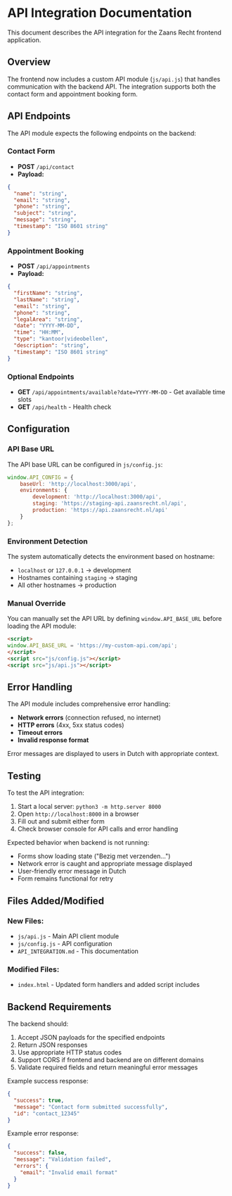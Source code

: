 # API Integration Documentation

This document describes the API integration for the Zaans Recht frontend application.

## Overview

The frontend now includes a custom API module (`js/api.js`) that handles communication with the backend API. The integration supports both the contact form and appointment booking form.

## API Endpoints

The API module expects the following endpoints on the backend:

### Contact Form
- **POST** `/api/contact`
- **Payload:**
```json
{
  "name": "string",
  "email": "string", 
  "phone": "string",
  "subject": "string",
  "message": "string",
  "timestamp": "ISO 8601 string"
}
```

### Appointment Booking
- **POST** `/api/appointments`
- **Payload:**
```json
{
  "firstName": "string",
  "lastName": "string", 
  "email": "string",
  "phone": "string",
  "legalArea": "string",
  "date": "YYYY-MM-DD",
  "time": "HH:MM",
  "type": "kantoor|videobellen",
  "description": "string",
  "timestamp": "ISO 8601 string"
}
```

### Optional Endpoints
- **GET** `/api/appointments/available?date=YYYY-MM-DD` - Get available time slots
- **GET** `/api/health` - Health check

## Configuration

### API Base URL
The API base URL can be configured in `js/config.js`:

```javascript
window.API_CONFIG = {
    baseUrl: 'http://localhost:3000/api',
    environments: {
        development: 'http://localhost:3000/api',
        staging: 'https://staging-api.zaansrecht.nl/api', 
        production: 'https://api.zaansrecht.nl/api'
    }
};
```

### Environment Detection
The system automatically detects the environment based on hostname:
- `localhost` or `127.0.0.1` → development
- Hostnames containing `staging` → staging  
- All other hostnames → production

### Manual Override
You can manually set the API URL by defining `window.API_BASE_URL` before loading the API module:

```html
<script>
window.API_BASE_URL = 'https://my-custom-api.com/api';
</script>
<script src="js/config.js"></script>
<script src="js/api.js"></script>
```

## Error Handling

The API module includes comprehensive error handling:

- **Network errors** (connection refused, no internet)
- **HTTP errors** (4xx, 5xx status codes)  
- **Timeout errors**
- **Invalid response format**

Error messages are displayed to users in Dutch with appropriate context.

## Testing

To test the API integration:

1. Start a local server: `python3 -m http.server 8000`
2. Open `http://localhost:8000` in a browser
3. Fill out and submit either form
4. Check browser console for API calls and error handling

Expected behavior when backend is not running:
- Forms show loading state ("Bezig met verzenden...")
- Network error is caught and appropriate message displayed
- User-friendly error message in Dutch
- Form remains functional for retry

## Files Added/Modified

### New Files:
- `js/api.js` - Main API client module
- `js/config.js` - API configuration  
- `API_INTEGRATION.md` - This documentation

### Modified Files:
- `index.html` - Updated form handlers and added script includes

## Backend Requirements

The backend should:
1. Accept JSON payloads for the specified endpoints
2. Return JSON responses
3. Use appropriate HTTP status codes
4. Support CORS if frontend and backend are on different domains
5. Validate required fields and return meaningful error messages

Example success response:
```json
{
  "success": true,
  "message": "Contact form submitted successfully",
  "id": "contact_12345"
}
```

Example error response:
```json
{
  "success": false, 
  "message": "Validation failed",
  "errors": {
    "email": "Invalid email format"
  }
}
```